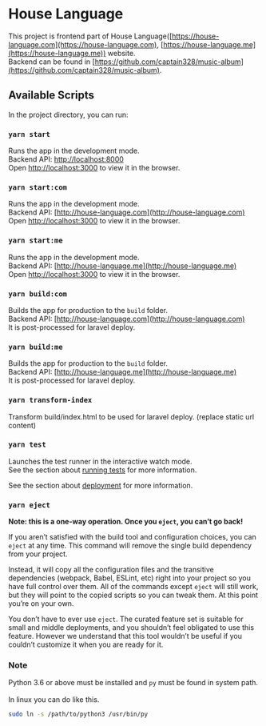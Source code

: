 # House Language

This project is frontend part of House Language([https://house-language.com](https://house-language.com), [https://house-language.me](https://house-language.me)) website. <br/>
Backend can be found in [https://github.com/captain328/music-album](https://github.com/captain328/music-album).

## Available Scripts

In the project directory, you can run:

### `yarn start`
Runs the app in the development mode.<br />
Backend API: [http://localhost:8000](http://localhost:8000) <br />
Open [http://localhost:3000](http://localhost:3000) to view it in the browser.<br />

### `yarn start:com`
Runs the app in the development mode.<br />
Backend API: [http://house-language.com](http://house-language.com) <br />
Open [http://localhost:3000](http://localhost:3000) to view it in the browser.<br />

### `yarn start:me`
Runs the app in the development mode.<br />
Backend API: [http://house-language.me](http://house-language.me) <br />
Open [http://localhost:3000](http://localhost:3000) to view it in the browser.<br />

### `yarn build:com`
Builds the app for production to the `build` folder.<br />
Backend API: [http://house-language.com](http://house-language.com) <br />
It is post-processed for laravel deploy. 

### `yarn build:me`
Builds the app for production to the `build` folder.<br />
Backend API: [http://house-language.me](http://house-language.me) <br />
It is post-processed for laravel deploy.

### `yarn transform-index`
Transform build/index.html to be used for laravel deploy. (replace static url content)

### `yarn test`
Launches the test runner in the interactive watch mode.<br />
See the section about [running tests](https://facebook.github.io/create-react-app/docs/running-tests) for more information.


See the section about [deployment](https://facebook.github.io/create-react-app/docs/deployment) for more information.

### `yarn eject`
**Note: this is a one-way operation. Once you `eject`, you can’t go back!**

If you aren’t satisfied with the build tool and configuration choices, you can `eject` at any time. This command will remove the single build dependency from your project.

Instead, it will copy all the configuration files and the transitive dependencies (webpack, Babel, ESLint, etc) right into your project so you have full control over them. All of the commands except `eject` will still work, but they will point to the copied scripts so you can tweak them. At this point you’re on your own.

You don’t have to ever use `eject`. The curated feature set is suitable for small and middle deployments, and you shouldn’t feel obligated to use this feature. However we understand that this tool wouldn’t be useful if you couldn’t customize it when you are ready for it.


### Note
Python 3.6 or above must be installed and `py` must be found in system path.<br/>
<br/>
In linux you can do like this.<br/>
```bash
sudo ln -s /path/to/python3 /usr/bin/py
```
